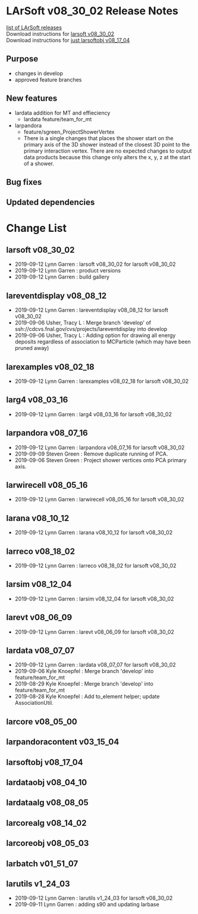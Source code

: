 # LArSoft v08_30_02 Release Notes



[list of LArSoft releases](LArSoft_release_list)  
Download instructions for [larsoft v08_30_02](https://scisoft.fnal.gov/scisoft/bundles/larsoft/v08_30_02/larsoft-v08_30_02.html)  
Download instructions for [just larsoftobj v08_17_04](https://scisoft.fnal.gov/scisoft/bundles/larsoftobj/v08_17_04/larsoftobj-v08_17_04.html)

## Purpose

-   changes in develop
-   approved feature branches

## New features

-   lardata addition for MT and effieciency
    -   lardata feature/team_for_mt
-   larpandora
    -   feature/sgreen_ProjectShowerVertex
    -   There is a single changes that places the shower start on the primary axis of the 3D shower instead of the closest 3D point to the primary interaction vertex. There are no expected changes to output data products because this change only alters the x, y, z at the start of a shower.

## Bug fixes

## Updated dependencies

# Change List

## larsoft v08_30_02

-   2019-09-12 Lynn Garren : larsoft v08_30_02 for larsoft v08_30_02
-   2019-09-12 Lynn Garren : product versions
-   2019-09-12 Lynn Garren : build gallery

## lareventdisplay v08_08_12

-   2019-09-12 Lynn Garren : lareventdisplay v08_08_12 for larsoft v08_30_02
-   2019-09-06 Usher, Tracy L : Merge branch 'develop' of ssh://cdcvs.fnal.gov/cvs/projects/lareventdisplay into develop
-   2019-09-06 Usher, Tracy L : Adding option for drawing all energy deposits regardless of association to MCParticle (which may have been pruned away)

## larexamples v08_02_18

-   2019-09-12 Lynn Garren : larexamples v08_02_18 for larsoft v08_30_02

## larg4 v08_03_16

-   2019-09-12 Lynn Garren : larg4 v08_03_16 for larsoft v08_30_02

## larpandora v08_07_16

-   2019-09-12 Lynn Garren : larpandora v08_07_16 for larsoft v08_30_02
-   2019-09-09 Steven Green : Remove duplicate running of PCA.
-   2019-09-06 Steven Green : Project shower vertices onto PCA primary axis.

## larwirecell v08_05_16

-   2019-09-12 Lynn Garren : larwirecell v08_05_16 for larsoft v08_30_02

## larana v08_10_12

-   2019-09-12 Lynn Garren : larana v08_10_12 for larsoft v08_30_02

## larreco v08_18_02

-   2019-09-12 Lynn Garren : larreco v08_18_02 for larsoft v08_30_02

## larsim v08_12_04

-   2019-09-12 Lynn Garren : larsim v08_12_04 for larsoft v08_30_02

## larevt v08_06_09

-   2019-09-12 Lynn Garren : larevt v08_06_09 for larsoft v08_30_02

## lardata v08_07_07

-   2019-09-12 Lynn Garren : lardata v08_07_07 for larsoft v08_30_02
-   2019-09-06 Kyle Knoepfel : Merge branch 'develop' into feature/team_for_mt
-   2019-08-29 Kyle Knoepfel : Merge branch 'develop' into feature/team_for_mt
-   2019-08-28 Kyle Knoepfel : Add to_element helper; update AssociationUtil.

## larcore v08_05_00

## larpandoracontent v03_15_04

## larsoftobj v08_17_04

## lardataobj v08_04_10

## lardataalg v08_08_05

## larcorealg v08_14_02

## larcoreobj v08_05_03

## larbatch v01_51_07

## larutils v1_24_03

-   2019-09-12 Lynn Garren : larutils v1_24_03 for larsoft v08_30_02
-   2019-09-11 Lynn Garren : adding s90 and updating larbase
